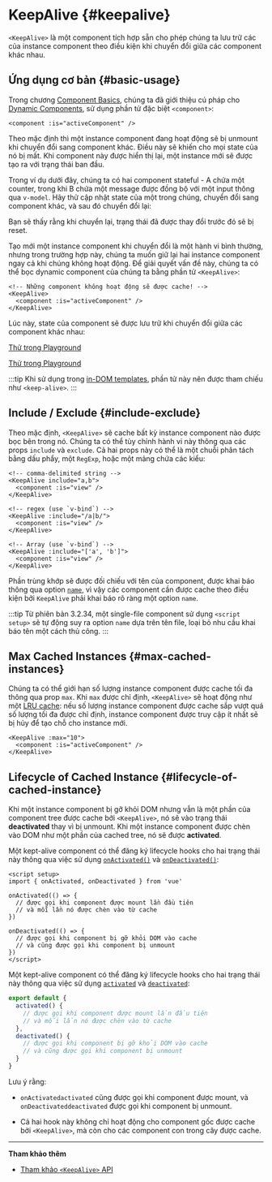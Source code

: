<script setup>
import SwitchComponent from './keep-alive-demos/SwitchComponent.vue'
</script>

# KeepAlive {#keepalive}

`<KeepAlive>` là một component tích hợp sẵn cho phép chúng ta lưu trữ các của instance component theo điều kiện khi chuyển đổi giữa các component khác nhau.

## Ứng dụng cơ bản {#basic-usage}

Trong chương [Component Basics](/guide/essentials/component-basics), chúng ta đã giới thiệu cú pháp cho [Dynamic Components](/guide/essentials/component-basics#dynamic-components), sử dụng phần tử đặc biệt `<component>`:

```vue-html
<component :is="activeComponent" />
```

Theo mặc định thì một instance component đang hoạt động sẽ bị unmount khi chuyển đổi sang component khác. Điều này sẽ khiến cho mọi state của nó bị mất. Khi component này được hiển thị lại, một instance mới sẽ được tạo ra với trạng thái ban đầu.

Trong ví dụ dưới đây, chúng ta có hai component stateful - A chứa một counter, trong khi B chứa một message được đồng bộ với một input thông qua `v-model`. Hãy thử cập nhật state của một trong chúng, chuyển đổi sang component khác, và sau đó chuyển đổi lại:

<SwitchComponent />

Bạn sẽ thấy rằng khi chuyển lại, trạng thái đã được thay đổi trước đó sẽ bị reset.

Tạo mới một instance component khi chuyển đổi là một hành vi bình thường, nhưng trong trường hợp này, chúng ta muốn giữ lại hai instance component ngay cả khi chúng không hoạt động. Để giải quyết vấn đề này, chúng ta có thể bọc dynamic component của chúng ta bằng phần tử `<KeepAlive>`:

```vue-html
<!-- Những component không hoạt động sẽ được cache! -->
<KeepAlive>
  <component :is="activeComponent" />
</KeepAlive>
```

Lúc này, state của component sẽ được lưu trữ khi chuyển đổi giữa các component khác nhau:

<SwitchComponent use-KeepAlive />

<div class="composition-api">

[Thử trong Playground](https://play.vuejs.org/#eNqtUsFOwzAM/RWrl4IGC+cqq2h3RFw495K12YhIk6hJi1DVf8dJSllBaAJxi+2XZz8/j0lhzHboeZIl1NadMA4sd73JKyVaozsHI9hnJqV+feJHmODY6RZS/JEuiL1uTTEXtiREnnINKFeAcgZUqtbKOqj7ruPKwe6s2VVguq4UJXEynAkDx1sjmeMYAdBGDFBLZu2uShre6ioJeaxIduAyp0KZ3oF7MxwRHWsEQmC4bXXDJWbmxpjLBiZ7DwptMUFyKCiJNP/BWUbO8gvnA+emkGKIgkKqRrRWfh+Z8MIWwpySpfbxn6wJKMGV4IuSs0UlN1HVJae7bxYvBuk+2IOIq7sLnph8P9u5DJv5VfpWWLaGqTzwZTCOM/M0IaMvBMihd04ruK+lqF/8Ajxms8EFbCiJxR8khsP6ncQosLWnWV6a/kUf2nqu75Fby04chA0iPftaYryhz6NBRLjdtajpHZTWPio=)

</div>
<div class="options-api">

[Thử trong Playground](https://play.vuejs.org/#eNqtU8tugzAQ/JUVl7RKWveMXFTIseofcHHAiawasPxArRD/3rVNSEhbpVUrIWB3x7PM7jAkuVL3veNJmlBTaaFsVraiUZ22sO0alcNedw2s7kmIPHS1ABQLQDEBAMqWvwVQzffMSQuDz1aI6VreWpPCEBtsJppx4wE1s+zmNoIBNLdOt8cIjzut8XAKq3A0NAIY/QNveFEyi8DA8kZJZjlGALQWPVSSGfNYJjVvujIJeaxItuMyo6JVzoJ9VxwRmtUCIdDfNV3NJWam5j7HpPOY8BEYkwxySiLLP1AWkbK4oHzmXOVS9FFOSM3jhFR4WTNfRslcO54nSwJKcCD4RsnZmJJNFPXJEl8t88quOuc39fCrHalsGyWcnJL62apYNoq12UQ8DLEFjCMy+kKA7Jy1XQtPlRTVqx+Jx6zXOJI1JbH4jejg3T+KbswBzXnFlz9Tjes/V/3CjWEHDsL/OYNvdCE8Wu3kLUQEhy+ljh+brFFu)

</div>

:::tip
Khi sử dụng trong [in-DOM templates](/guide/essentials/component-basics#in-dom-template-parsing-caveats), phần tử này nên được tham chiếu như `<keep-alive>`.
:::

## Include / Exclude {#include-exclude}

Theo mặc định, `<KeepAlive>` sẽ cache bất kỳ instance component nào được bọc bên trong nó. Chúng ta có thể tùy chỉnh hành vi này thông qua các props `include` và `exclude`. Cả hai props này có thể là một chuỗi phân tách bằng dấu phẩy, một `RegExp`, hoặc một mảng chứa các kiểu:

```vue-html
<!-- comma-delimited string -->
<KeepAlive include="a,b">
  <component :is="view" />
</KeepAlive>

<!-- regex (use `v-bind`) -->
<KeepAlive :include="/a|b/">
  <component :is="view" />
</KeepAlive>

<!-- Array (use `v-bind`) -->
<KeepAlive :include="['a', 'b']">
  <component :is="view" />
</KeepAlive>
```

Phần trùng khớp sẽ được đối chiếu với tên của component, được khai báo thông qua option [`name`](/api/options-misc#name), vì vậy các component cần được cache theo điều kiện bởi `KeepAlive` phải khai báo rõ ràng một option `name`.

:::tip
Từ phiên bản 3.2.34, một single-file component sử dụng `<script setup>` sẽ tự động suy ra option `name` dựa trên tên file, loại bỏ nhu cầu khai báo tên một cách thủ công.
:::

## Max Cached Instances {#max-cached-instances}

Chúng ta có thể giới hạn số lượng instance component được cache tối đa thông qua prop `max`. Khi `max` được chỉ định, `<KeepAlive>` sẽ hoạt động như một [LRU cache](<https://en.wikipedia.org/wiki/Cache_replacement_policies#Least_recently_used_(LRU)>): nếu số lượng instance component được cache sắp vượt quá số lượng tối đa được chỉ định, instance component được truy cập ít nhất sẽ bị hủy để tạo chỗ cho instance mới.

```vue-html
<KeepAlive :max="10">
  <component :is="activeComponent" />
</KeepAlive>
```

## Lifecycle of Cached Instance {#lifecycle-of-cached-instance}

Khi một instance component bị gỡ khỏi DOM nhưng vẫn là một phần của component tree được cache bởi `<KeepAlive>`, nó sẽ vào trạng thái **deactivated** thay vì bị unmount. Khi một instance component được chèn vào DOM như một phần của cached tree, nó sẽ được **activated**.

<div class="composition-api">

Một kept-alive component có thể đăng ký lifecycle hooks cho hai trạng thái này thông qua việc sử dụng [`onActivated()`](/api/composition-api-lifecycle#onactivated) và [`onDeactivated()`](/api/composition-api-lifecycle#ondeactivated):

```vue
<script setup>
import { onActivated, onDeactivated } from 'vue'

onActivated(() => {
  // được gọi khi component được mount lần đầu tiên
  // và mỗi lần nó được chèn vào từ cache
})

onDeactivated(() => {
  // được gọi khi component bị gỡ khỏi DOM vào cache
  // và cũng được gọi khi component bị unmount
})
</script>
```

</div>
<div class="options-api">

Một kept-alive component có thể đăng ký lifecycle hooks cho hai trạng thái này thông qua việc sử dụng [`activated`](/api/options-lifecycle#activated) và [`deactivated`](/api/options-lifecycle#deactivated):

```js
export default {
  activated() {
    // được gọi khi component được mount lần đầu tiên
    // và mỗi lần nó được chèn vào từ cache
  },
  deactivated() {
    // được gọi khi component bị gỡ khỏi DOM vào cache
    // và cũng được gọi khi component bị unmount
  }
}
```

</div>

Lưu ý rằng:

- <span class="composition-api">`onActivated`</span><span class="options-api">`activated`</span> cũng được gọi khi component được mount, và <span class="composition-api">`onDeactivated`</span><span class="options-api">`deactivated`</span> được gọi khi component bị unmount.

- Cả hai hook này không chỉ hoạt động cho component gốc được cache bởi `<KeepAlive>`, mà còn cho các component con trong cây được cache.

---

**Tham khảo thêm**

- [Tham khảo `<KeepAlive>` API](/api/built-in-components#keepalive)
